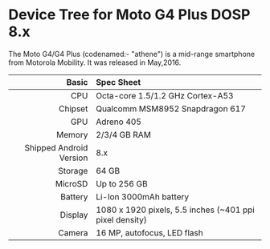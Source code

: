 Device Tree for Moto G4 Plus DOSP 8.x
===========================================

The Moto G4/G4 Plus (codenamed:- "athene") is a mid-range smartphone from Motorola Mobility.
It was released in May,2016.

Basic   | Spec Sheet
-------:|:-------------------------
CPU     | Octa-core 1.5/1.2 GHz Cortex-A53
Chipset | Qualcomm MSM8952 Snapdragon 617
GPU     | Adreno 405
Memory  | 2/3/4 GB RAM
Shipped Android Version | 8.x
Storage | 64 GB
MicroSD | Up to 256 GB
Battery | Li-Ion 3000mAh battery
Display | 1080 x 1920 pixels, 5.5 inches (~401 ppi pixel density)
Camera  | 16 MP, autofocus, LED flash
